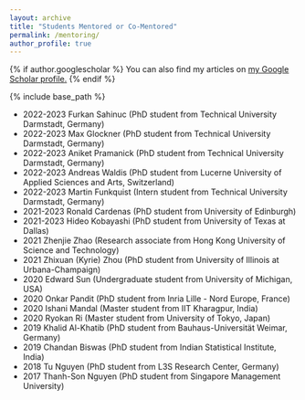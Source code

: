 ```yaml
---
layout: archive
title: "Students Mentored or Co-Mentored"
permalink: /mentoring/
author_profile: true
---
```


{% if author.googlescholar %}
  You can also find my articles on <u><a href="{{author.googlescholar}}">my Google Scholar profile</a>.</u>
{% endif %}

{% include base_path %}
- 2022-2023 Furkan Sahinuc (PhD student from Technical University Darmstadt, Germany) 
- 2022-2023 Max Glockner (PhD student from Technical University Darmstadt, Germany) 
- 2022-2023 Aniket Pramanick (PhD student from Technical University Darmstadt, Germany) 
- 2022-2023 Andreas Waldis (PhD student from Lucerne University of Applied Sciences and Arts, Switzerland)
- 2022-2023 Martin Funkquist (Intern student from Technical University Darmstadt, Germany)
- 2021-2023 Ronald Cardenas (PhD student from University of Edinburgh)
- 2021-2023 Hideo Kobayashi (PhD student from University of Texas at Dallas)
- 2021 Zhenjie Zhao (Research associate from Hong Kong University of Science and Technology)
- 2021 Zhixuan (Kyrie) Zhou (PhD student from University of Illinois at Urbana-Champaign) 
- 2020 Edward Sun (Undergraduate student from University of Michigan, USA) 
- 2020 Onkar Pandit (PhD student from Inria Lille - Nord Europe, France) 
- 2020 Ishani Mandal (Master student from IIT Kharagpur, India)
- 2020 Ryokan Ri (Master student from University of Tokyo, Japan)
- 2019 Khalid Al-Khatib (PhD student from Bauhaus-Universität Weimar, Germany) 
- 2019 Chandan Biswas (PhD student from Indian Statistical Institute, India)
- 2018 Tu Nguyen (PhD student from L3S Research Center, Germany)
- 2017 Thanh-Son Nguyen (PhD student from Singapore Management University)



